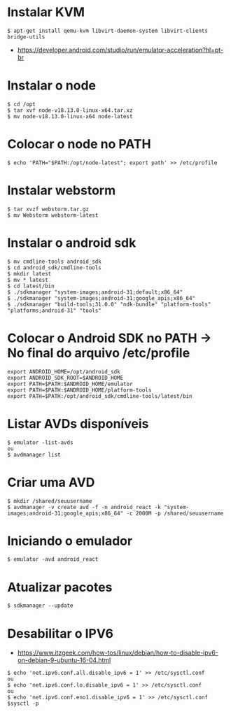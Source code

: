 # Instalar KVM
 ```console
$ apt-get install qemu-kvm libvirt-daemon-system libvirt-clients bridge-utils
 ```
 * https://developer.android.com/studio/run/emulator-acceleration?hl=pt-br

# Instalar o node

```console
$ cd /opt
$ tar xvf node-v18.13.0-linux-x64.tar.xz
$ mv node-v18.13.0-linux-x64 node-latest
```

# Colocar o node no PATH
```console
$ echo 'PATH="$PATH:/opt/node-latest"; export path' >> /etc/profile
```
# Instalar webstorm 
```console
$ tar xvzf webstorm.tar.gz
$ mv Webstorm webstorm-latest
```

# Instalar o android sdk
```console
$ mv cmdline-tools android_sdk
$ cd android_sdk/cmdline-tools
$ mkdir latest
$ mv * latest
$ cd latest/bin
$ ./sdkmanager "system-images;android-31;default;x86_64"
$ ./sdkmanager "system-images;android-31;google_apis;x86_64"
$ ./sdkmanager "build-tools;31.0.0" "ndk-bundle" "platform-tools" "platforms;android-31" "tools"
```

# Colocar o Android SDK no PATH -> No final do arquivo /etc/profile

```console
export ANDROID_HOME=/opt/android_sdk
export ANDROID_SDK_ROOT=$ANDROID_HOME 
export PATH=$PATH:$ANDROID_HOME/emulator
export PATH=$PATH:$ANDROID_HOME/platform-tools
export PATH=$PATH:/opt/android_sdk/cmdline-tools/latest/bin
```

# Listar AVDs disponíveis

```console
$ emulator -list-avds
ou
$ avdmanager list
```

# Criar uma AVD

```console
$ mkdir /shared/seuusername
$ avdmanager -v create avd -f -n android_react -k "system-images;android-31;google_apis;x86_64" -c 2000M -p /shared/seuusername
```

# Iniciando o emulador

```console
$ emulator -avd android_react
```

# Atualizar pacotes
```console
$ sdkmanager --update
```

# Desabilitar o IPV6
* https://www.itzgeek.com/how-tos/linux/debian/how-to-disable-ipv6-on-debian-9-ubuntu-16-04.html

```console
$ echo 'net.ipv6.conf.all.disable_ipv6 = 1' >> /etc/sysctl.conf
ou
$ echo 'net.ipv6.conf.lo.disable_ipv6 = 1' >> /etc/sysctl.conf
ou 
$ echo 'net.ipv6.conf.eno1.disable_ipv6 = 1' >> /etc/sysctl.conf
$sysctl -p
```